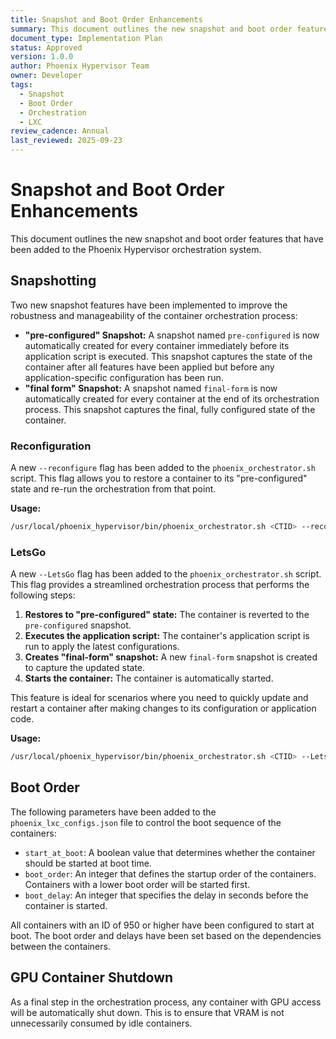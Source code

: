 ```yaml
---
title: Snapshot and Boot Order Enhancements
summary: This document outlines the new snapshot and boot order features that have been added to the Phoenix Hypervisor orchestration system.
document_type: Implementation Plan
status: Approved
version: 1.0.0
author: Phoenix Hypervisor Team
owner: Developer
tags:
  - Snapshot
  - Boot Order
  - Orchestration
  - LXC
review_cadence: Annual
last_reviewed: 2025-09-23
---
```


# Snapshot and Boot Order Enhancements

This document outlines the new snapshot and boot order features that have been added to the Phoenix Hypervisor orchestration system.

## Snapshotting

Two new snapshot features have been implemented to improve the robustness and manageability of the container orchestration process:

*   **"pre-configured" Snapshot:** A snapshot named `pre-configured` is now automatically created for every container immediately before its application script is executed. This snapshot captures the state of the container after all features have been applied but before any application-specific configuration has been run.
*   **"final form" Snapshot:** A snapshot named `final-form` is now automatically created for every container at the end of its orchestration process. This snapshot captures the final, fully configured state of the container.

### Reconfiguration

A new `--reconfigure` flag has been added to the `phoenix_orchestrator.sh` script. This flag allows you to restore a container to its "pre-configured" state and re-run the orchestration from that point.

**Usage:**
```bash
/usr/local/phoenix_hypervisor/bin/phoenix_orchestrator.sh <CTID> --reconfigure
```

### LetsGo

A new `--LetsGo` flag has been added to the `phoenix_orchestrator.sh` script. This flag provides a streamlined orchestration process that performs the following steps:

1.  **Restores to "pre-configured" state:** The container is reverted to the `pre-configured` snapshot.
2.  **Executes the application script:** The container's application script is run to apply the latest configurations.
3.  **Creates "final-form" snapshot:** A new `final-form` snapshot is created to capture the updated state.
4.  **Starts the container:** The container is automatically started.

This feature is ideal for scenarios where you need to quickly update and restart a container after making changes to its configuration or application code.

**Usage:**
```bash
/usr/local/phoenix_hypervisor/bin/phoenix_orchestrator.sh <CTID> --LetsGo
```

## Boot Order

The following parameters have been added to the `phoenix_lxc_configs.json` file to control the boot sequence of the containers:

*   `start_at_boot`: A boolean value that determines whether the container should be started at boot time.
*   `boot_order`: An integer that defines the startup order of the containers. Containers with a lower boot order will be started first.
*   `boot_delay`: An integer that specifies the delay in seconds before the container is started.

All containers with an ID of 950 or higher have been configured to start at boot. The boot order and delays have been set based on the dependencies between the containers.

## GPU Container Shutdown

As a final step in the orchestration process, any container with GPU access will be automatically shut down. This is to ensure that VRAM is not unnecessarily consumed by idle containers.